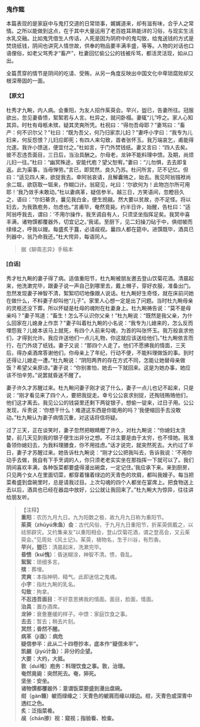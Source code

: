 <script type="text/javascript">
    var head = document.getElementsByTagName('head')[0];
    cssURL = '/public/liao.css';
    linkTag = document.createElement('link');
    linkTag.href = cssURL;
    linkTag.setAttribute('type','text/css');
    linkTag.setAttribute('rel','stylesheet');
    head.appendChild(linkTag);
</script>
### 鬼作筵

本篇表现的是家庭中与鬼打交道的日常琐事，娓娓道来，却有滋有味，合乎人之常情。之所以能做到这点，在于其中大量运用了老百姓耳熟能详的习俗，与现实生活水乳交融。比如鬼凭借生人传话，人死是因为阴府中的鬼勾致，给鬼送钱的方式是焚烧纸钱，阴间也讲究人情世故，供奉的物品要丰满丰盛，等等。人物的对话也口语俚俗，如老父骂秀才“畜产”，杜妻回忆偷公公的钱被斥骂，都活灵活现，如从口出。

全篇贯穿的情节是阴间的吃请、受贿，从另一角度反映出中国文化中卑琐腐败却又根深蒂固的一面。

#### 【原文】
<section>
杜秀才九畹，内人病。会重阳，为友人招作茱萸会。早兴，盥已，告妻所往。冠服欲出，忽见妻昏愦，絮絮若与人言。杜异之，就问卧榻。妻辄“儿”呼之。家人心知其异。时杜有母柩未殡，疑其灵爽所凭。杜祝曰：“得勿吾母耶？”妻骂曰：“畜产：何不识尔父？”社曰：“既为吾父，何乃归家祟儿妇？”妻呼小字曰：“我专为儿妇来，何反怨恨？儿妇应即死；有四人来勾致，首者张怀玉。我万端哀乞，甫能得允遂。我许小馈送，便宜付之。”杜如言，于门外焚钱纸。妻又言曰：“四人去矣。彼不忍违吾面目，三日后，当治具酬之。尔母老，龙钟不能料理中馈。及期，尚烦儿妇一往。”杜曰：“幽冥殊途，安能代庖？望父恕宥。”妻曰：“儿勿惧，去去即复返。此为渠事，当毋惮劳。”言已，即冥然，良久乃苏。杜问所言，茫不记忆。但曰：“适见四人来，欲捉我去。幸阿翁哀请，且解囊赂之，始去。我见阿翁镪袱尚余二铤，欲窃取一铤来，作糊口计。翁窥见，叱曰：‘尔欲何为！此物岂尔所可用耶！’我乃敛手未敢动。”杜以妻病革，疑信参半。越三日，方笑语间，忽瞪目久之，语曰：“尔妇綦贪，曩见我白金，便生觊觎。然大要以贫故，亦不足怪。将以妇去，为我敦庖务，勿虑也。”言甫毕，奄然竞毙。约半日许，始醒，告杜曰：“适阿翁呼我去，谓曰：‘不用尔操作，我烹调自有人，只须坚坐指挥足矣。我冥中喜丰满，诸物馔都覆器外，切宜记之。’我诺。至厨下，见二妇操刀砧于中，俱绀帔而绿缘之，呼我以嫂。每盛炙于簋，必请觇视。曩四人都在筵中。进馔既毕，酒具已列器中，翁乃命我还。”杜大愕异，每语同人。

</section>

> 据《聊斋志异》手稿本

#### [白话]
<aside>

秀才杜九畹的妻子得了病。适值重阳节，杜九畹被朋友邀去登山饮菊花酒。清晨起来，他洗漱完毕，跟妻子说一声自己到哪里去，戴上帽子，穿好衣服，准备出门。忽然发现妻子神智不清，絮絮叨叨地像跟人说话。杜九畹好生奇怪，就在床前问她在做什么，不料妻子却叫他“儿子”。家里人心想一定是出了问题。当时杜九畹母亲的灵柩还没下葬，所以怀疑是杜母的魂附在杜妻身上。杜九畹祷告说：“莫不是母亲吗？”妻子骂道：“畜生！怎么不认识你父亲！”杜九畹说：“既然是我父亲，为什么回家在儿媳身上作祟？”妻子叫着杜九畹的小名说：“我专为儿媳来的，怎么反而埋怨我？儿媳本该马上就死，有四个人前来勾魂，为首的叫张怀玉。我万般哀求他们，才得到允许。我应许送他们一点儿礼物，你这就应该送给他们。”杜九畹依言而行，在门外烧了纸钱。妻子又说：“那四个人走了。他们不愿拂我的情面，三天后，得办桌酒席答谢他们。你母亲上了年纪，行动不便，不能料理做饭的事。到时还得让儿媳走一遭。”杜九畹说：“阴阳两界的存在方式不同，怎能让她替母亲做饭？希望父亲原谅。”妻子说：“你别害怕，她去一下就回来。这是为她办事，她应该不怕辛劳。”说罢就昏迷不醒了。

妻子许久才苏醒过来。杜九畹问妻子刚才说了什么，妻子一点儿也记不起来，只是说：“刚才看见来了四个人，要把我捉走。幸亏公公哀求别捉，还掏钱贿赂他们，他们这才离去。我见公公的钱袋里还剩下两锭银子，想偷一锭来，过日子用。公公发现，斥责说：‘你想干什么！难道这东西是你能用的吗？’我便缩回手去没敢动。”杜九畹认为妻子病情沉重，对这话将信将疑。

过了三天，正在谈笑时，妻子忽然把眼睛瞪了许久，对杜九畹说：“你媳妇太贪婪，前几天见到我的银子便生出非分之想。不过主要是由于太穷，也不怪她。我准备领你媳妇去，为我料理膳食，你不用挂虑。”话才说完，就突然死去。大约过了半日，妻子才苏醒过来。她告诉杜九畹说：“刚才公公把我叫去，告诉我说：‘不用你动手去做，我自有下手烹调的人，你只须老老实实坐在那指挥一下就可以了。我们阴间喜欢丰满，各种饭菜都要盛得漫出碗盘，一定记住。’我应承下来。来到厨房，只见两个女人在里面切菜，都穿着镶着绿边的天青色的坎肩，都叫我嫂子。每当把菜肴盛到盘碗里时，总是请我过目。上次勾魂的四个人都坐在宴席上。把食物送上去以后，酒具也已经在器皿中放好，公公就让我回来了。”杜九畹大为惊异，往往讲给朋友听。

</aside>

> 【注释】  
<b>重阳</b>：农历九月九日。九为阳数之极，故九月九日称为重阳节。  
<b>茱萸（zhūyú朱鱼）会</b>：古代风俗，于九月九日重阳节，折茱萸佩戴之，以祛邪辟灾。又约集亲友“以重阳相会，登山饮菊花酒，谓之登高会，又云茱萸会。”见周处《风土记》。茱萸，植物名，生于川谷，有烈香。  
<b>早兴，盥已</b>：清晨起床，洗漱完毕。  
<b>昏愦（kuì愧）</b>：昏迷糊涂，神智不清。愦，昏乱。  
<b>絮絮</b>：琐细多言。  
<b>殡</b>：葬埋。  
<b>灵爽</b>：本指神明、精气。此即迷信之鬼魂。  
<b>小字</b>：指杜九畹的乳名。  
<b>勾致</b>：拘拿。  
<b>不忍违吾面目</b>：不好意思拂我的情面。面目，脸面，情面。  
<b>治具</b>：置办酒席。  
<b>龙钟</b>：衰惫蹇缓的样子。中馈：家庭饮食之事。  
<b>去去</b>：暂去；稍去片刻。  
<b>冥然；昏然不醒。  
<b>病革（jí亟）</b>：病危  
<b>疑信参半</b>：此从二十四卷抄本，底本作“疑信未半”。  
<b>凯觎（jìyú计鱼）</b>：非分的企望。  
<b>大要</b>：大约，大抵。  
<b>敦（duī堆）庖务</b>：料理饮食之事。敦，治理。  
<b>奄然竟毙</b>：突然死去。奄，猝死。  
<b>坚坐</b>：安坐。  
<b>诸物馔都覆器外</b>：意谓饭菜要盛到漫出盘碗。  
<b>绀（gàn赣）帔而绿缘之</b>：天青色的帔肩而缘以绿边。绀，天青色或深青中透红之色。  
<b>炙</b>：泛指菜肴。  
<b>觇（chān掺）视</b>：窥视；指验看、检查。  

